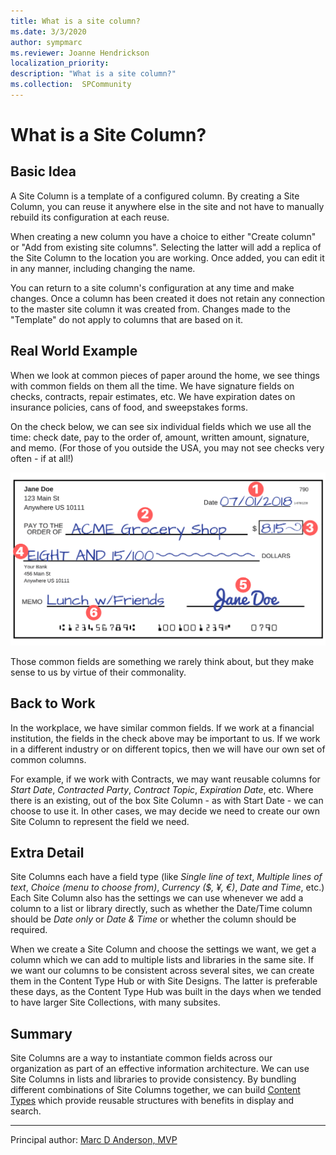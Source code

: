 ```yaml
---
title: What is a site column?
ms.date: 3/3/2020
author: sympmarc
ms.reviewer: Joanne Hendrickson
localization_priority: 
description: "What is a site column?"
ms.collection:  SPCommunity
---
```

# What is a Site Column?

## Basic Idea

A Site Column is a template of a configured column.  By creating a Site Column, you can reuse it anywhere else in the site and not have to manually rebuild its configuration at each reuse.  

When creating a new column you have a choice to either "Create column" or "Add from existing site columns".  Selecting the latter will add a replica of the Site Column to the location you are working.  Once added, you can edit it in any manner, including changing the name.  

You can return to a site column's configuration at any time and make changes.  Once a column has been created it does not retain any connection to the master site column it was created from.  Changes made to the "Template" do not apply to columns that are based on it.

## Real World Example

When we look at common pieces of paper around the home, we see things with common fields on them all the time. We have signature fields on checks, contracts, repair estimates, etc. We have expiration dates on insurance policies, cans of food, and sweepstakes forms.

On the check below, we can see six individual fields which we use all the time: check date, pay to the order of, amount, written amount, signature, and memo. (For those of you outside the USA, you may not see checks very often - if at all!)

![Sample completed check](media/what-is-site-column/SampleCompletedCheck.png)

Those common fields are something we rarely think about, but they make sense to us by virtue of their commonality.

## Back to Work

In the workplace, we have similar common fields. If we work at a financial institution, the fields in the check above may be important to us. If we work in a different industry or on different topics, then we will have our own set of common columns.

For example, if we work with Contracts, we may want reusable columns for *Start Date*, *Contracted Party*, *Contract Topic*, *Expiration Date*, etc. Where there is an existing, out of the box Site Column - as with Start Date - we can choose to use it. In other cases, we may decide we need to create our own Site Column to represent the field we need.

## Extra Detail

Site Columns each have a field type (like *Single line of text*, *Multiple lines of text*, *Choice (menu to choose from)*, *Currency ($, ¥, &euro;)*, *Date and Time*, etc.) Each Site Column also has the settings we can use whenever we add a column to a list or library directly, such as whether the Date/Time column should be *Date only* or *Date & Time* or whether the column should be required.

When we create a Site Column and choose the settings we want, we get a column which we can add to multiple lists and libraries in the same site. If we want our columns to be consistent across several sites, we can create them in the Content Type Hub or with Site Designs. The latter is preferable these days, as the Content Type Hub was built in the days when we tended to have larger Site Collections, with many subsites.

## Summary

Site Columns are a way to instantiate common fields across our organization as part of an effective information architecture. We can use Site Columns in lists and libraries to provide consistency. By bundling different combinations of Site Columns together, we can build [Content Types](what-is-content-type.md) which provide reusable structures with benefits in display and search.

---

Principal author: [Marc D Anderson, MVP](https://www.linkedin.com/in/marcanderson)
